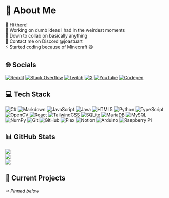 # 💫 About Me
👋 Hi there!<br>🔭 Working on dumb ideas I had in the weirdest moments<br>👯 Down to collab on basically anything<br>💬 Contact me on Discord @joastuart<br>⚡ Started coding because of Minecraft 😅


## 🌐 Socials
[![Reddit](https://img.shields.io/badge/Reddit-%23FF4500.svg?logo=Reddit&logoColor=white)](https://reddit.com/user/u/JoaStuart) [![Stack Overflow](https://img.shields.io/badge/-Stackoverflow-FE7A16?logo=stack-overflow&logoColor=white)](https://stackoverflow.com/users/13859765) [![Twitch](https://img.shields.io/badge/Twitch-%239146FF.svg?logo=Twitch&logoColor=white)](https://twitch.tv/@joajdx) [![X](https://img.shields.io/badge/X-black.svg?logo=X&logoColor=white)](https://x.com/@JoaStuart) [![YouTube](https://img.shields.io/badge/YouTube-%23FF0000.svg?logo=YouTube&logoColor=white)](https://youtube.com/@@joajd) [![Codepen](https://img.shields.io/badge/Codepen-000000?style=for-the-badge&logo=codepen&logoColor=white)](https://codepen.io/@JoaStuart) 

## 💻 Tech Stack
![C#](https://img.shields.io/badge/c%23-%23239120.svg?style=flat&logo=csharp&logoColor=white) ![Markdown](https://img.shields.io/badge/markdown-%23000000.svg?style=flat&logo=markdown&logoColor=white) ![JavaScript](https://img.shields.io/badge/javascript-%23323330.svg?style=flat&logo=javascript&logoColor=%23F7DF1E) ![Java](https://img.shields.io/badge/java-%23ED8B00.svg?style=flat&logo=openjdk&logoColor=white) ![HTML5](https://img.shields.io/badge/html5-%23E34F26.svg?style=flat&logo=html5&logoColor=white) ![Python](https://img.shields.io/badge/python-3670A0?style=flat&logo=python&logoColor=ffdd54) ![TypeScript](https://img.shields.io/badge/typescript-%23007ACC.svg?style=flat&logo=typescript&logoColor=white) ![OpenCV](https://img.shields.io/badge/opencv-%23white.svg?style=flat&logo=opencv&logoColor=white) ![React](https://img.shields.io/badge/react-%2320232a.svg?style=flat&logo=react&logoColor=%2361DAFB) ![TailwindCSS](https://img.shields.io/badge/tailwindcss-%2338B2AC.svg?style=flat&logo=tailwind-css&logoColor=white) ![SQLite](https://img.shields.io/badge/sqlite-%2307405e.svg?style=flat&logo=sqlite&logoColor=white) ![MariaDB](https://img.shields.io/badge/MariaDB-003545?style=flat&logo=mariadb&logoColor=white) ![MySQL](https://img.shields.io/badge/mysql-4479A1.svg?style=flat&logo=mysql&logoColor=white) ![NumPy](https://img.shields.io/badge/numpy-%23013243.svg?style=flat&logo=numpy&logoColor=white) ![Git](https://img.shields.io/badge/git-%23F05033.svg?style=flat&logo=git&logoColor=white) ![GitHub](https://img.shields.io/badge/github-%23121011.svg?style=flat&logo=github&logoColor=white) ![Plex](https://img.shields.io/badge/plex-%23E5A00D.svg?style=flat&logo=plex&logoColor=white) ![Notion](https://img.shields.io/badge/Notion-%23000000.svg?style=flat&logo=notion&logoColor=white) ![Arduino](https://img.shields.io/badge/-Arduino-00979D?style=flat&logo=Arduino&logoColor=white) ![Raspberry Pi](https://img.shields.io/badge/-RaspberryPi-C51A4A?style=flat&logo=Raspberry-Pi)
## 📊 GitHub Stats
![](https://github-readme-stats.vercel.app/api?username=JoaStuart&theme=transparent&hide_border=false&include_all_commits=true&count_private=true)<br/>
![](https://github-readme-streak-stats.herokuapp.com/?user=JoaStuart&theme=transparent&hide_border=false)<br/>
![](https://github-readme-stats.vercel.app/api/top-langs/?username=JoaStuart&theme=transparent&hide_border=false&include_all_commits=true&count_private=true&layout=compact)

## 📁 Current Projects

###### ⇨ Pinned below

<!-- Proudly created with GPRM ( https://gprm.itsvg.in ) -->
